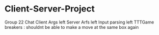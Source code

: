 # Client-Server-Project
Group 22
Chat Client Args left
Server Arfs left
Input parsing left
TTTGame breakers : shouldnt be able to make a move at the same box again
